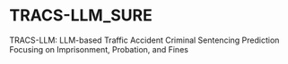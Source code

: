 # TRACS-LLM_SURE
TRACS-LLM: LLM-based Traffic Accident Criminal Sentencing Prediction Focusing on Imprisonment, Probation, and Fines
